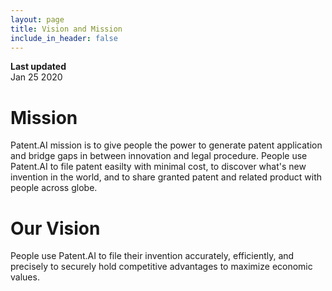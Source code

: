 ```yaml
---
layout: page
title: Vision and Mission 
include_in_header: false
---
```


**Last updated**  
Jan 25 2020

# Mission
Patent.AI mission is to give people the power to generate patent application and bridge gaps in between innovation and legal procedure. People use Patent.AI to file patent easilty with minimal cost, to discover what's new invention in the world, and to share granted patent and related product with people across globe.
<br>


# Our Vision
People use Patent.AI to file their invention accurately, efficiently, and precisely to securely hold competitive advantages to maximize economic values.  
